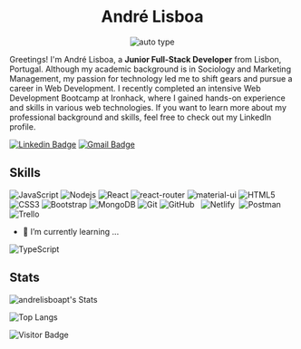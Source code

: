 
### <h1 align="center">&emsp;André Lisboa&emsp;</h1>

<p align="center">
    <img alt="auto type" src="https://readme-typing-svg.herokuapp.com/?lines=Full-Stack+Developer&font=Fira%20Code&color=%44AA99&center=true&width=280&height=50">
</p>

Greetings! I'm André Lisboa, a **Junior Full-Stack Developer** from Lisbon, Portugal. Although my academic background is in Sociology and Marketing Management, my passion for technology led me to shift gears and pursue a career in Web Development. I recently completed an intensive Web Development Bootcamp at Ironhack, where I gained hands-on experience and skills in various web technologies. If you want to learn more about my professional background and skills, feel free to check out my LinkedIn profile.

[![Linkedin Badge](https://img.shields.io/badge/-andrelisboapt-blue?style=flat&logo=Linkedin&logoColor=white&link=https://www.linkedin.com/in/andrelisboapt/)](https://www.linkedin.com/in/andrelisboapt/)
[![Gmail Badge](https://img.shields.io/badge/-andremeirelespt@gmail.com-c14438?style=flat&logo=Gmail&logoColor=white&link=mailto:andremeirelespt@gmail.com)](mailto:andremeirelespt@gmail.com)





## Skills

![JavaScript](https://img.shields.io/badge/-JavaScript-black?style=flat-square&logo=javascript)
![Nodejs](https://img.shields.io/badge/-Nodejs-black?style=flat-square&logo=Node.js)
![React](https://img.shields.io/badge/-React-black?style=flat-square&logo=react)
![react-router](https://img.shields.io/badge/React_Router-CA4245?style=flat-square&logo=react-router&logoColor=white)
![material-ui](https://img.shields.io/badge/Material_UI-0081CB?style=flat-square&logo=mui&logoColor=white)
![HTML5](https://img.shields.io/badge/-HTML5-E34F26?style=flat-square&logo=html5&logoColor=white)
![CSS3](https://img.shields.io/badge/-CSS3-1572B6?style=flat-square&logo=css3)
![Bootstrap](https://img.shields.io/badge/-Bootstrap-563D7C?style=flat-square&logo=bootstrap)
![MongoDB](https://img.shields.io/badge/-MongoDB-black?style=flat-square&logo=mongodb)
![Git](https://img.shields.io/badge/-Git-black?style=flat-square&logo=git)
![GitHub](https://img.shields.io/badge/-GitHub-181717?style=flat-square&logo=github)
![<Rest API>](https://img.shields.io/badge/-RestAPI-2287c9?style=flat-square&logo=cyclic&logoColor=white)
![<Cloudinary>](https://img.shields.io/badge/-Cloudinary-2287c9?style=flat-square&logo=cloudinary&logoColor=white)
![Netlify](https://img.shields.io/badge/netlify-%23000000.svg?style=for-the-badge&logo=netlify&logoColor=#00C7B7)
![<Cyclic>](https://img.shields.io/badge/-Cyclic-2287c9?style=flat-square&logo=cyclic&logoColor=white)
![Postman](https://img.shields.io/badge/Postman-FF6C37?style=for-the-badge&logo=postman&logoColor=white)
![Trello](https://img.shields.io/badge/Trello-%23026AA7.svg?style=for-the-badge&logo=Trello&logoColor=white)

- 🚀 I’m currently learning ...

![TypeScript](https://img.shields.io/badge/typescript-%23007ACC.svg?style=for-the-badge&logo=typescript&logoColor=white)



## Stats


![andrelisboapt's Stats](https://github-readme-stats.vercel.app/api?username=andrelisboapt&show_icons=true&theme=prussian)


![Top Langs](https://github-readme-stats.vercel.app/api/top-langs/?username=andrelisboapt&hide=TeX&layout=compact&theme=prussian)
  
  

![Visitor Badge](https://visitor-badge.laobi.icu/badge?page_id=andrelisboapt)































<!--
**andrelisboapt/andrelisboapt** is a ✨ _special_ ✨ repository because its `README.md` (this file) appears on your GitHub profile.

Here are some ideas to get you started:

- 🔭 I’m currently working on ...
- 🌱 I’m currently learning ...
- 👯 I’m looking to collaborate on ...
- 🤔 I’m looking for help with ...
- 💬 Ask me about ...
- 📫 How to reach me: ...
- 😄 Pronouns: ...
- ⚡ Fun fact: ...
-->

